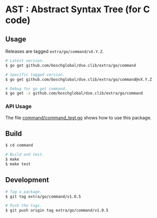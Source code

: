 <!--
Copyright 2025 Robert Bosch GmbH

SPDX-License-Identifier: Apache-2.0
-->


# AST : Abstract Syntax Tree (for C code)

## Usage

Releases are tagged `extra/go/command/vX.Y.Z`.

```bash
# Latest version.
$ go get github.com/boschglobal/dse.clib/extra/go/command

# Specific tagged version.
$ go get github.com/boschglobal/dse.clib/extra/go/command@vX.Y.Z

# Debug for go get command.
$ go get -x github.com/boschglobal/dse.clib/extra/go/command
```

### API Usage

The file [command/command_test.go](command/command_test.go) shows how to use this package.


## Build

```bash
$ cd command

# Build and test.
$ make
$ make test
```


## Development

```bash
# Tag a package.
$ git tag extra/go/command/v1.0.5

# Push the tags.
$ git push origin tag extra/go/command/v1.0.5
```
